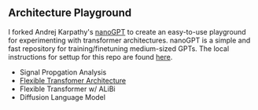 ## Architecture Playground

I forked Andrej Karpathy's [nanoGPT](https://github.com/karpathy/nanoGPT) to create an easy-to-use playground for experimenting with transformer architectures.  nanoGPT is a simple and fast repository for training/finetuning medium-sized GPTs.  The local instructions for settup for this repo are found [here](docs/nanoGPT-README.md). 

* Signal Propgation Analysis
* [Flexible Transfomer Architecture](docs/simplified-transformers_README.md)
* Flexible Transformer w/ ALiBi
* Diffusion Language Model 


